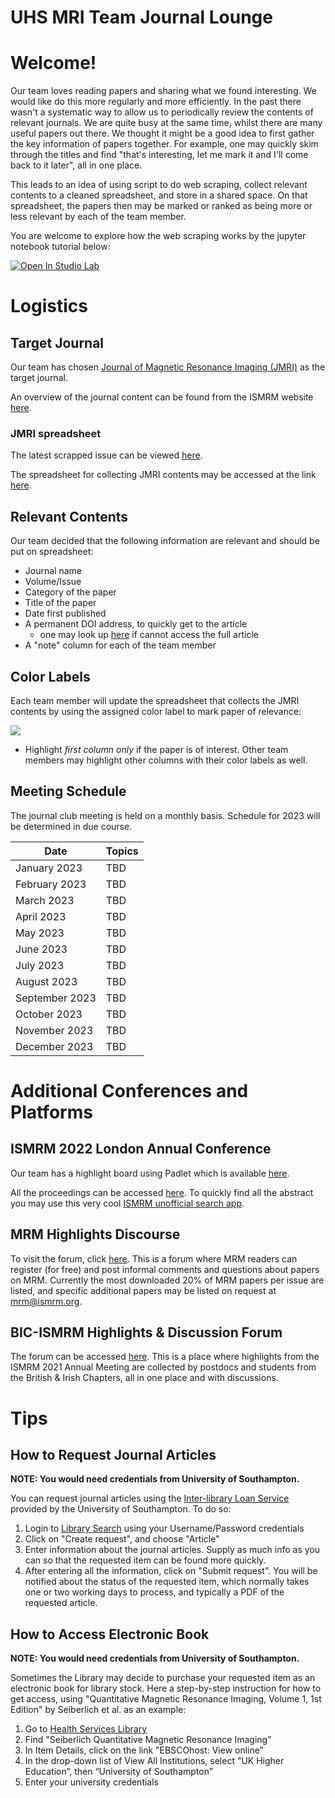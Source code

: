 # UHS MRI Team Journal Lounge

# Welcome!

Our team loves reading papers and sharing what we found interesting. We would like do this more regularly and more efficiently. In the past there wasn't a systematic way to allow us to periodically review the contents of relevant journals. We are quite busy at the same time, whilst there are many useful papers out there. We thought it might be a good idea to first gather the key information of papers together. For example, one may quickly skim through the titles and find "that's interesting, let me mark it and I'll come back to it later", all in one place. 

This leads to an idea of using script to do web scraping, collect relevant contents to a cleaned spreadsheet, and store in a shared space. On that spreadsheet, the papers then may be marked or ranked as being more or less relevant by each of the team member. 

You are welcome to explore how the web scraping works by the jupyter notebook tutorial below:

[![Open In Studio Lab](https://studiolab.sagemaker.aws/studiolab.svg)](https://studiolab.sagemaker.aws/import/github/sotnir/mri-journal-lounge/blob/main/jmri-web-scrapping-demo.ipynb)

# Logistics

## Target Journal

Our team has chosen [Journal of Magnetic Resonance Imaging (JMRI)](https://onlinelibrary.wiley.com/journal/15222586) as the target journal. 

An overview of the journal content can be found from the ISMRM website [here](https://www.ismrm.org/membership-journals/journals/).

### JMRI spreadsheet

The latest scrapped issue can be viewed [here](https://script.google.com/macros/s/AKfycbyV13WLm-9n4DCShUr7gzq4eMd1shJEGLI5Q1GxBZCLNnAtSskFU6yWQpm6xyEM_M7l/exec).

The spreadsheet for collecting JMRI contents may be accessed at the link [here](https://docs.google.com/spreadsheets/d/1-4spJ677WzYBpuzcnHu_gO0mSnoR29mk/edit?usp=sharing&ouid=117155765040566319388&rtpof=true&sd=true).

## Relevant Contents 

Our team decided that the following information are relevant and should be put on spreadsheet:

- Journal name
- Volume/Issue
- Category of the paper
- Title of the paper
- Date first published
- A permanent DOI address, to quickly get to the article
    - one may look up [here](https://github.com/yukaizou2015/UHS-MRIPhysics-journal-web-scrapping/edit/main/README.md#how-to-request-journal-articles) if cannot access the full article
- A "note" column for each of the team member

## Color Labels

Each team member will update the spreadsheet that collects the JMRI contents by using the assigned color label to mark paper of relevance:

![](https://raw.githubusercontent.com/yukaizou2015/UHS-MRIPhysics-journal-web-scrapping/main/img/jmri-team-color.png)

 - Highlight *first column only* if the paper is of interest. Other team members may highlight other columns with their color labels as well.

## Meeting Schedule

The journal club meeting is held on a monthly basis. Schedule for 2023 will be determined in due course.

| Date            | Topics                           |
| --------------- | -------------------------------- |
| January 2023    | TBD     |
| February 2023   | TBD     |
| March 2023      | TBD     |
| April 2023      | TBD     |
| May 2023        | TBD     |
| June 2023       | TBD     |
| July 2023       | TBD     |
| August 2023     | TBD     |
| September 2023  | TBD     |
| October 2023    | TBD     |
| November 2023   | TBD     |
| December 2023   | TBD     |

# Additional Conferences and Platforms

## ISMRM 2022 London Annual Conference

Our team has a highlight board using Padlet which is available [here](https://padlet.com/yukaizou2012/1pegs3rgjxjq41rm).

All the proceedings can be accessed [here](https://submissions.mirasmart.com/ISMRM2022/itinerary/Default.aspx?Refresh=1). To quickly find all the abstract you may use this very cool [ISMRM unofficial search app](https://ismrm2022-unofficial.netlify.app/).

## MRM Highlights Discourse

To visit the forum, click [here](http://mrm.ismrm.org/). This is a forum where MRM readers can register (for free) and post informal comments and questions about papers on MRM. Currently the most downloaded 20% of MRM papers per issue are listed, and specific additional papers may be listed on request at mrm@ismrm.org.

## BIC-ISMRM Highlights & Discussion Forum

The forum can be accessed [here](https://padlet.com/petelally/8rohqk9dxuon5je8). This is a place where highlights from the ISMRM 2021 Annual Meeting are collected by postdocs and students from the British & Irish Chapters, all in one place and with discussions.

# Tips

## How to Request Journal Articles

**NOTE: You would need credentials from University of Southampton.**

You can request journal articles using the [Inter-library Loan Service](https://library.soton.ac.uk/ill) provided by the University of Southampton. To do so:
 1. Login to [Library Search](https://southampton.on.worldcat.org/discovery) using your Username/Password credentials
 2. Click on "Create request", and choose "Article"
 4. Enter information about the journal articles. Supply as much info as you can so that the requested item can be found more quickly.
 5. After entering all the information, click on "Submit request". You will be notified about the status of the requested item, which normally takes one or two working days to process, and typically a PDF of the requested article.

## How to Access Electronic Book

**NOTE: You would need credentials from University of Southampton.**

Sometimes the Library may decide to purchase your requested item as an electronic book for library stock. Here a step-by-step instruction for how to get access, using "Quantitative Magnetic Resonance Imaging, Volume 1, 1st Edition" by Seiberlich et al. as an example:

1. Go to [Health Services Library](https://library.soton.ac.uk/hsl)
2. Find "Seiberlich Quantitative Magnetic Resonance Imaging”
3. In Item Details, click on the link "EBSCOhost: View online”
4. In the drop-down list of View All Institutions, select "UK Higher Education”, then “University of Southampton”
5. Enter your university credentials


